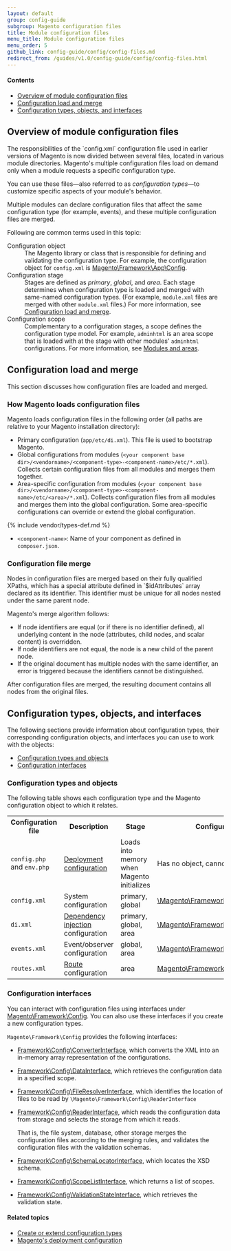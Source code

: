 ```yaml
---
layout: default
group: config-guide
subgroup: Magento configuration files
title: Module configuration files
menu_title: Module configuration files
menu_order: 5
github_link: config-guide/config/config-files.md
redirect_from: /guides/v1.0/config-guide/config/config-files.html
---
```



#### Contents

*  <a href="#config-files-overview">Overview of module configuration files</a>
*  <a href="#config-files-loadmerge">Configuration load and merge</a>
*  <a href="#config-files-classes">Configuration types, objects, and interfaces</a>

<h2 id="config-files-overview">Overview of module configuration files</h2>
The responsibilities of the `config.xml` configuration file used in earlier versions of Magento is now divided between several files, located in various module directories. Magento's multiple configuration files load on demand only when a module requests a specific configuration type.

You can use these files&mdash;also referred to as *configuration types*&mdash;to customize specific aspects of your module's behavior.

Multiple modules can declare configuration files that affect the same configuration type (for example, events), and these multiple configuration files are merged.

Following are common terms used in this topic:

<dl>
	<dt>Configuration object</dt>
	<dd>The Magento library or class that is responsible for defining and validating the configuration type. For example, the configuration object for <code>config.xml</code> is <a href=" {{ site.mage2100url }}lib/internal/Magento/Framework/App/Config.php" target="_blank">Magento\Framework\App\Config</a>.</dd>
	<dt>Configuration stage</dt>
	<dd>Stages are defined as <em>primary</em>, <em>global</em>, and <em>area</em>. Each stage determines when configuration type is loaded and merged with same-named configuration types. (For example, <code>module.xml</code> files are merged with other <code>module.xml</code> files.) For more information, see <a href="#config-files-loadmerge">Configuration load and merge</a>.</dd>
	<dt>Configuration scope</dt>
	<dd>Complementary to a configuration stages, a scope defines the configuration type model. For example, <code>adminhtml</code> is an area scope that is loaded with at the stage with other modules' <code>adminhtml</code> configurations. For more information, see <a href="{{ site.gdeurl21 }}architecture/modules/mod_and_areas.html">Modules and areas</a>.</dd>
</dl>

<h2 id="config-files-loadmerge">Configuration load and merge</h2>
This section discusses how configuration files are loaded and merged.

<h3 id="config-files-load">How Magento loads configuration files</h3>
Magento loads configuration files in the following order (all paths are relative to your Magento installation directory):

* Primary configuration (`app/etc/di.xml`). This file is used to bootstrap Magento.
* Global configurations from modules (`<your component base dir>/<vendorname>/<component-type>-<component-name>/etc/*.xml`). Collects certain configuration files from all modules and merges them together.
* Area-specific configuration from modules (`<your component base dir>/<vendorname>/<component-type>-<component-name>/etc/<area>/*.xml`). Collects configuration files from all modules and merges them into the global configuration. Some area-specific configurations can override or extend the global configuration.

{% include vendor/types-def.md %}

*	`<component-name>`: Name of your component as defined in `composer.json`.

<h3 id="config-files-load-merge-merge">Configuration file merge</h3>
Nodes in configuration files are merged based on their fully qualified XPaths, which has a special attribute defined in `$idAttributes` array declared as its identifier. This identifier must be unique for all nodes nested under the same parent node.

Magento's merge algorithm follows:

* If node identifiers are equal (or if there is no identifier defined), all underlying content in the node (attributes, child nodes, and scalar content) is overridden.
* If node identifiers are not equal, the node is a new child of the parent node.
* If the original document has multiple nodes with the same identifier, an error is triggered because the identifiers cannot be distinguished.

After configuration files are merged, the resulting document contains all nodes from the original files. 

<h2 id="config-files-classes">Configuration types, objects, and interfaces</h2>
The following sections provide information about configuration types, their corresponding configuration objects, and interfaces you can use to work with the objects:

* <a href="#config-files-classes-objects">Configuration types and objects</a>
* <a href="#config-files-classes-int">Configuration interfaces</a>

<h3 id="config-files-classes-objects">Configuration types and objects</h3>
The following table shows each configuration type and the Magento configuration object to which it relates.

<table>
	<tbody>
		<tr>
			<th>Configuration file</th>
			<th>Description</th>
			<th>Stage</th>
			<th>Configuration object</th>
		</tr>
		<tr>
			<td><code>config.php</code> and <code>env.php</code></td>
			<td><a href="{{ site.gdeurl21 }}config-guide/config/config-php.html">Deployment configuration</a></td>
			<td>Loads into memory when Magento initializes</td>
			<td>Has no object, cannot be customized</td>
		</tr>
		<tr>
			<td><code>config.xml</code></td>
			<td>System configuration</td>
			<td>primary, global </td>
			<td><a href=" {{ site.mage2100url }}lib/internal/Magento/Framework/App/Config.php" target="_blank">\Magento\Framework\App\Config</a></td>
		</tr>
		<tr>
			<td><code>di.xml</code></td>
			<td><a href="{{ site.gdeurl21 }}extension-dev-guide/depend-inj.html">Dependency injection</a> configuration</td>
			<td>primary, global, area</td>
			<td><a href=" {{ site.mage2100url }}lib/internal/Magento/Framework/ObjectManager/Config/Config.php" target="_blank">\Magento\Framework\ObjectManager\Config</a></td>
		</tr>
		<tr>
			<td><code>events.xml</code></td>
			<td>Event/observer configuration</td>
			<td>global, area</td>
			<td><a href=" {{ site.mage2100url }}lib/internal/Magento/Framework/Event.php" target="_blank">\Magento\Framework\Event</a></td>
		</tr>
<!--     <tr>
			<td><code>cache.xml</code></td>
			<td>global, area</td>
			<td><a href=" {{ site.mage2100url }}lib/internal/Magento/Framework/Event.php" target="_blank">Magento\Framework\Event</a></td>
		</tr> -->
		<tr>
			<td><code>routes.xml</code></td>
			<td><a href="{{ site.gdeurl21 }}extension-dev-guide/routing.html">Route</a> configuration</td>
			<td>area</td>
			<td><a href=" {{ site.mage2100url }}lib/internal/Magento/Framework/App/Route/Config.php" target="_blank">Magento\Framework\App\Route\Config</a></td>
		</tr>
	</tbody>
</table>

<h3 id="config-files-classes-int">Configuration interfaces</h3>
You can interact with configuration files using interfaces under <a href="{{ site.mage2100url }}lib/internal/Magento/Framework/Config" target="_blank">Magento\Framework\Config</a>. You can also use these interfaces if you create a new configuration types.

`Magento\Framework\Config` provides the following interfaces:

* <a href="{{ site.mage2100url }}lib/internal/Magento/Framework/Config/ConverterInterface.php" target="_blank">Framework\Config\ConverterInterface</a>, which converts the XML into an in-memory array representation of the configurations.
* <a href="{{ site.mage2100url }}lib/internal/Magento/Framework/Config/DataInterface.php" target="_blank">Framework\Config\DataInterface</a>, which retrieves the configuration data in a specified scope.
* <a href="{{ site.mage2100url }}lib/internal/Magento/Framework/Config/FileResolverInterface.php" target="_blank">Framework\Config\FileResolverInterface</a>, which identifies the location of files to be read by `\Magento\Framework\Config\ReaderInterface`
* <a href="{{ site.mage2100url }}lib/internal/Magento/Framework/Config/ReaderInterface.php" target="_blank">Framework\Config\ReaderInterface</a>, which reads the configuration data from storage and selects the storage from which it reads.

	 That is, the file system, database, other storage merges the configuration files according to the merging rules, and validates the configuration files with the validation schemas.

*  <a href="{{ site.mage2100url }}lib/internal/Magento/Framework/Config/SchemaLocatorInterface.php" target="_blank">Framework\Config\SchemaLocatorInterface</a>, which locates the XSD schema.
*  <a href="{{ site.mage2100url }}lib/internal/Magento/Framework/Config/ScopeListInterface.php" target="_blank">Framework\Config\ScopeListInterface</a>, which returns a list of scopes.
*  <a href="{{ site.mage2100url }}lib/internal/Magento/Framework/Config/ValidationStateInterface.php" target="_blank">Framework\Config\ValidationStateInterface</a>, which retrieves the validation state.

#### Related topics

 *  <a href="{{ site.gdeurl21 }}config-guide/config/config-create.html">Create or extend configuration types</a>
 *  <a href="{{ site.gdeurl21 }}config-guide/config/config-php.html">Magento's deployment configuration</a>